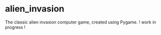# alien_invasion
The classic alien invasion computer game, created using Pygame. 
 ! work in progress !  
